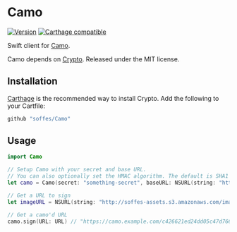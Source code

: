 # Camo

[![Version](https://img.shields.io/github/release/soffes/Camo.svg)](https://github.com/soffes/Camo/releases) [![Carthage compatible](https://img.shields.io/badge/Carthage-compatible-4BC51D.svg?style=flat)](https://github.com/Carthage/Carthage)

Swift client for [Camo](https://github.com/atmos/camo).

Camo depends on [Crypto](https://github.com/soffes/Crypto). Released under the MIT license.



## Installation

[Carthage](https://github.com/carthage/carthage) is the recommended way to install Crypto. Add the following to your Cartfile:

``` ruby
github "soffes/Camo"
```


## Usage

```swift
import Camo

// Setup Camo with your secret and base URL.
// You can also optionally set the HMAC algorithm. The default is SHA1
let camo = Camo(secret: "something-secret", baseURL: NSURL(string: "https://camo.example.com/")!)

// Get a URL to sign
let imageURL = NSURL(string: "http://soffes-assets.s3.amazonaws.com/images/Sam-Soffes.jpg")!

// Get a camo'd URL
camo.sign(URL: URL) // "https://camo.example.com/c426621ed24dd05c47d766e5372de822c5601789?url=http://soffes-assets.s3.amazonaws.com/images/Sam-Soffes.jpg"
```
